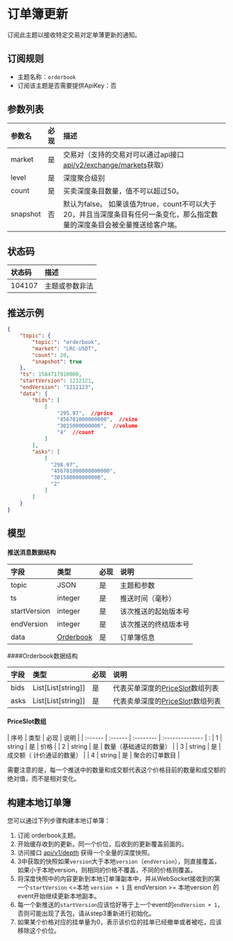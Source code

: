 # 订单簿更新


订阅此主题以接收特定交易对定单薄更新的通知。


## 订阅规则

- 主题名称：`orderbook`
- 订阅该主题是否需要提供ApiKey：否


## 参数列表

| 参数名|  必现 |             描述                 |
| :---- | :------ |:--------------------------------- |
| market | 是 | 交易对（支持的交易对可以通过api接口[api/v2/exchange/markets](../dex_apis/getMarkets.md)获取）|
| level | 是 | 深度聚合级别 |
| count | 是 | 买卖深度条目数量，值不可以超过50。 |
| snapshot |否 | 默认为false。 如果该值为true，count不可以大于20，并且当深度条目有任何一条变化，那么指定数量的深度条目会被全量推送给客户端。 |

## 状态码

| 状态码 |                描述                 |
| :---- | :--------------------------------- |
| 104107 | 主题或参数非法|

## 推送示例

```json
{
    "topic": {
        "topic:": "orderbook",
        "market": "LRC-USDT",
        "count": 20,
        "snapshot": true
    },
    "ts": 1584717910000,
    "startVersion": 1212121,
    "endVersion": "1212123",
    "data": {
        "bids": [
            [
                "295.97",  //price
                "456781000000000",  //size
                "3015000000000",  //volume
                "4"  //count
            ]
        ],
        "asks": [
            [
              "298.97",
              "456781000000000000",
              "301500000000000",
              "2"
            ]
        ]
    }
}
```

## 模型

#### 推送消息数据结构

|     字段     |      类型       | 必现 |         说明         |    
| :---------- | :------------- | :------ | :------------------ | 
| topic |       JSON        |    是    | 主题和参数 |  
|      ts      |     integer     |    是    |       推送时间（毫秒）       |  
| startVersion |     integer     |    是    | 该次推送的起始版本号 |     
|  endVersion  |     integer     |    是    | 该次推送的终结版本号 |     
|     data     | [Orderbook](#orderbook) |    是    |       订单簿信息       |     

####<span id="orderbook">Orderbook数据结构</span>

| 字段 | 类型                           | 必现 | 说明     | 
| :---- | :------------------------------ | :-------- | :-------- |
| bids | List\[List\[string\]] | 是       | 代表买单深度的[PriceSlot](#slot)数组列表 |
| asks | List\[List\[string\]]| 是       | 代表卖单深度的[PriceSlot](#slot)t数组列表 | 

#### <span id = "slot">PriceSlot数组</span>

| 序号  | 类型   | 必现 | 说明           | 
| :------ | :------ | :-------- | :-------------- | :
|    1     | string | 是       | 价格           | 
|    2     | string | 是       | 数量（基础通证的数量）         | 
|    3     | string | 是       | 成交额（ 计价通证的数量）  |
|    4     | string | 是       | 聚合的订单数目 | 


需要注意的是，每一个推送中的数量和成交额代表这个价格目前的数量和成交额的绝对值，而不是相对变化。

## 构建本地订单簿

您可以通过下列步骤构建本地订单簿：

1. 订阅 orderbook主题。
2. 开始缓存收到的更新。同一个价位，后收到的更新覆盖前面的。
3. 访问接口 [api/v1/depth](../dex_apis/getDepth.md) 获得一个全量的深度快照。
4. 3中获取的快照如果`version`大于本地`version`（`endVersion`），则直接覆盖，如果小于本地version，则相同的价格不覆盖，不同的价格则覆盖。
5. 将深度快照中的内容更新到本地订单簿副本中，并从WebSocket接收到的第一个`startVersion` <=本地 `version + 1` 且 endVersion >= 本地version 的event开始继续更新本地副本。
6. 每一个新推送的`startVersion`应该恰好等于上一个event的`endVersion + 1`，否则可能出现了丢包，请从step3重新进行初始化。
7. 如果某个价格对应的挂单量为0，表示该价位的挂单已经撤单或者被吃，应该移除这个价位。
